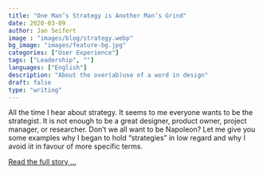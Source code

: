 ```yaml
---
title: "One Man’s Strategy is Another Man’s Grind"
date: 2020-03-09
author: Jan Seifert
image : "images/blog/strategy.webp"
bg_image: "images/feature-bg.jpg"
categories: ["User Experience"]
tags: ["Leadership", ""]
languages: ["English"]
description: "About the over(ab)use of a word in design"
draft: false
type: "writing"
---
```



All the time I hear about strategy. It seems to me everyone wants to be the strategist. It is not enough to be a great designer, product owner, project manager, or researcher. Don’t we all want to be Napoleon? Let me give you some examples why I began to hold “strategies” in low regard and why I avoid iit in favour of more specific terms. </p>

<a href="https://medium.com/@jan.seifert/one-mans-strategy-is-another-man-s-grind-9b613997f91f?source=friends_link&sk=df85ae3e3f99e8d087559cb632ced281">Read the full story ...</a>